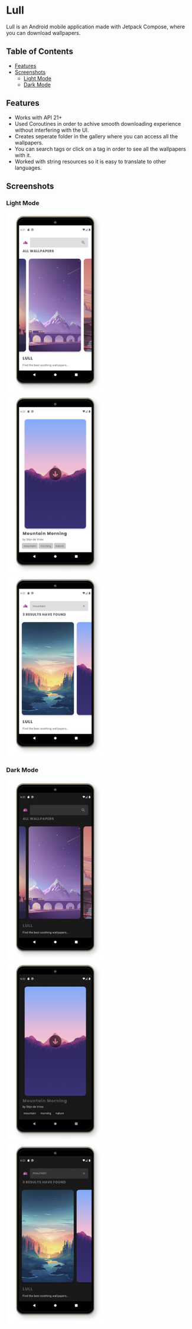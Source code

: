 # Lull
Lull is an Android mobile application made with Jetpack Compose, where you can download wallpapers.

## Table of Contents
- [Features](#features)
- [Screenshots](#screenshots)
  - [Light Mode](#light-mode)
  - [Dark Mode](#dark-mode)


## Features

- Works with API 21+
- Used Coroutines in order to achive smooth downloading experience without interfering with the UI.
- Creates seperate folder in the gallery where you can access all the wallpapers.
- You can search tags or click on a tag in order to see all the wallpapers with it.
- Worked with string resources so it is easy to translate to other languages.

## Screenshots

### Light Mode
<img src="/screenshots/light_homepage.png" width="266"><img src="/screenshots/light_details.png" width="266"><img src="/screenshots/light_search.png" width="266">

### Dark Mode
<img src="/screenshots/dark_homepage.png" width="266"><img src="/screenshots/dark_details.png" width="266"><img src="/screenshots/dark_search.png" width="266">

